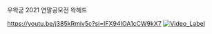 우왁굳 2021 연말공모전 왁헤드


https://youtu.be/j385kRmiv5c?si=IFX94IOA1cCW9kX7
[![Video_Label](http://img.youtube.com/vi/j385kRmiv5c/0.jpg)](https://youtu.be/j385kRmiv5c)
